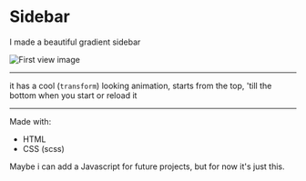 # Sidebar

I made a beautiful gradient sidebar

![First view image](https://imgur.com/kM9aUKs.jpg)

---

it has a cool (`transform`) looking animation, starts from the top, 'till the bottom when you start or reload it

---

Made with:

* HTML
* CSS (scss)

Maybe i can add a Javascript for future projects, but for now it's just this.
